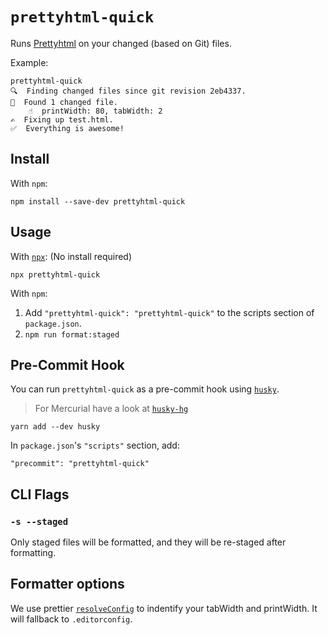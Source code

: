 # `prettyhtml-quick`

Runs [Prettyhtml](https://github.com/Prettyhtml/prettyhtml) on your changed (based on Git) files.

Example:
```
prettyhtml-quick
🔍  Finding changed files since git revision 2eb4337.
🎯  Found 1 changed file.
    ☝  printWidth: 80, tabWidth: 2
✍️  Fixing up test.html.
✅  Everything is awesome!
```

## Install

With `npm`:

```shellsession
npm install --save-dev prettyhtml-quick
```

## Usage

With [`npx`](https://npm.im/npx): (No install required)

```shellsession
npx prettyhtml-quick
```

With `npm`:

1. Add `"prettyhtml-quick": "prettyhtml-quick"` to the scripts section of `package.json`.
2. `npm run format:staged`

## Pre-Commit Hook

You can run `prettyhtml-quick` as a pre-commit hook using [`husky`](https://github.com/typicode/husky).

> For Mercurial have a look at [`husky-hg`](https://github.com/TobiasTimm/husky-hg)

```shellstream
yarn add --dev husky
```

In `package.json`'s `"scripts"` section, add:

```
"precommit": "prettyhtml-quick"
```

## CLI Flags

### `-s --staged`

Only staged files will be formatted, and they will be re-staged after formatting.

## Formatter options

We use prettier [`resolveConfig`](https://prettier.io/docs/en/api.html#prettierresolveconfigfilepath-options) to indentify your tabWidth and printWidth. It will fallback to `.editorconfig`.
